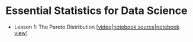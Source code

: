 # Essential Statistics for Data Science

- Lesson 1: The Pareto Distribution [[video](https://www.dropbox.com/s/kxhdtlxb0g7lqot/01-the-pareto-distribution.mp4?dl=0)|[notebook source](./ParetoDistribution)|[notebook view](./ParetoDistribution/html/Essential%20Statistics%20For%20Data%20Science%20-%20The%20Pareto%20Distribution.html)]
